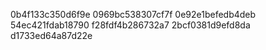 0b4f133c350d6f9e
0969bc538307cf7f
0e92e1befedb4deb
54ec421fdab18790
f28fdf4b286732a7
2bcf0381d9efd8da
d1733ed64a87d22e
